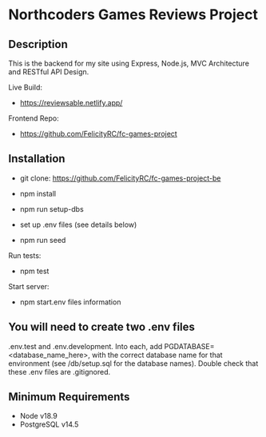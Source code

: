 # Northcoders Games Reviews Project

## Description

This is the backend for my site using Express, Node.js, MVC Architecture and RESTful API Design.

Live Build:

* https://reviewsable.netlify.app/

Frontend Repo:

* https://github.com/FelicityRC/fc-games-project

## Installation

* git clone: https://github.com/FelicityRC/fc-games-project-be

* npm install

* npm run setup-dbs

* set up .env files (see details below)

* npm run seed

Run tests: 

* npm test

Start server:

* npm start.env files information

## You will need to create two .env files

.env.test and .env.development. 
Into each, add PGDATABASE=<database_name_here>, with the correct database name for that environment (see /db/setup.sql for the database names). Double check that these .env files are .gitignored.

## Minimum Requirements

* Node v18.9
* PostgreSQL v14.5
